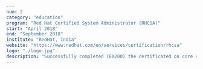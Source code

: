 ```yaml
---
num: 2
category: "education"
program: "Red Hat Certified System Administrator (RHCSA)"
start: "April 2018"
end: "September 2018"
institute: "RedHat, India"
website: "https://www.redhat.com/en/services/certification/rhcsa"
logo: "./logo.jpg"
description: "Successfully completed (EX200) the certificated on core system administration skills required in Red Hat Enterprise Linux environments."
---
```


